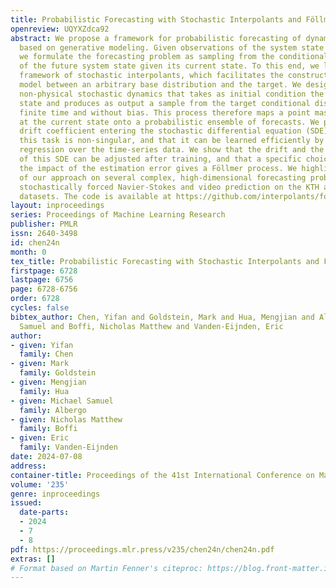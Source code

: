 ```yaml
---
title: Probabilistic Forecasting with Stochastic Interpolants and Föllmer Processes
openreview: UQYXZdca92
abstract: We propose a framework for probabilistic forecasting of dynamical systems
  based on generative modeling. Given observations of the system state over time,
  we formulate the forecasting problem as sampling from the conditional distribution
  of the future system state given its current state. To this end, we leverage the
  framework of stochastic interpolants, which facilitates the construction of a generative
  model between an arbitrary base distribution and the target. We design a fictitious,
  non-physical stochastic dynamics that takes as initial condition the current system
  state and produces as output a sample from the target conditional distribution in
  finite time and without bias. This process therefore maps a point mass centered
  at the current state onto a probabilistic ensemble of forecasts. We prove that the
  drift coefficient entering the stochastic differential equation (SDE) achieving
  this task is non-singular, and that it can be learned efficiently by square loss
  regression over the time-series data. We show that the drift and the diffusion coefficients
  of this SDE can be adjusted after training, and that a specific choice that minimizes
  the impact of the estimation error gives a Föllmer process. We highlight the utility
  of our approach on several complex, high-dimensional forecasting problems, including
  stochastically forced Navier-Stokes and video prediction on the KTH and CLEVRER
  datasets. The code is available at https://github.com/interpolants/forecasting.
layout: inproceedings
series: Proceedings of Machine Learning Research
publisher: PMLR
issn: 2640-3498
id: chen24n
month: 0
tex_title: Probabilistic Forecasting with Stochastic Interpolants and Föllmer Processes
firstpage: 6728
lastpage: 6756
page: 6728-6756
order: 6728
cycles: false
bibtex_author: Chen, Yifan and Goldstein, Mark and Hua, Mengjian and Albergo, Michael
  Samuel and Boffi, Nicholas Matthew and Vanden-Eijnden, Eric
author:
- given: Yifan
  family: Chen
- given: Mark
  family: Goldstein
- given: Mengjian
  family: Hua
- given: Michael Samuel
  family: Albergo
- given: Nicholas Matthew
  family: Boffi
- given: Eric
  family: Vanden-Eijnden
date: 2024-07-08
address:
container-title: Proceedings of the 41st International Conference on Machine Learning
volume: '235'
genre: inproceedings
issued:
  date-parts:
  - 2024
  - 7
  - 8
pdf: https://proceedings.mlr.press/v235/chen24n/chen24n.pdf
extras: []
# Format based on Martin Fenner's citeproc: https://blog.front-matter.io/posts/citeproc-yaml-for-bibliographies/
---
```

